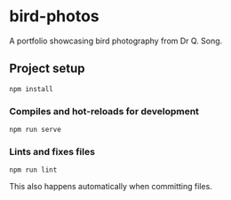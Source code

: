 # bird-photos

A portfolio showcasing bird photography from Dr Q. Song.

## Project setup

```
npm install
```

### Compiles and hot-reloads for development

```
npm run serve
```

### Lints and fixes files

```
npm run lint
```

This also happens automatically when committing files.
